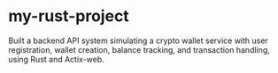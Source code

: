 # my-rust-project
Built a backend API system simulating a crypto wallet service with user registration, wallet creation, balance tracking, and transaction handling, using Rust and Actix-web.
